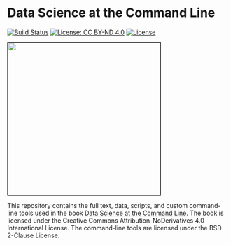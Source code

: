 Data Science at the Command Line
================================

[![Build Status](https://travis-ci.org/jeroenjanssens/data-science-at-the-command-line.svg?branch=master)](https://travis-ci.org/jeroenjanssens/data-science-at-the-command-line)
[![License: CC BY-ND 4.0](https://img.shields.io/badge/License-CC%20BY--ND%204.0-lightgrey.svg)](https://creativecommons.org/licenses/by-nd/4.0/)
[![License](https://img.shields.io/badge/License-BSD%202--Clause-orange.svg)](https://opensource.org/licenses/BSD-2-Clause)

<img src="http://datascienceatthecommandline.com/images/cover.png" width="349px" style="border: 1px solid black;" />

This repository contains the full text, data, scripts, and custom command-line tools used in the book [Data Science at the Command Line](http://datascienceatthecommandline.com). The book is licensed under the Creative Commons Attribution-NoDerivatives 4.0 International License. The command-line tools are licensed under the BSD 2-Clause License.
